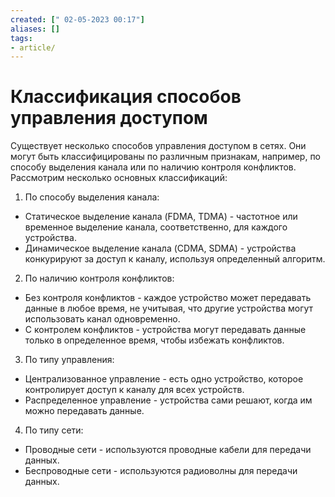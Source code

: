 ```yaml
---
created: [" 02-05-2023 00:17"]
aliases: []
tags:
- article/
---
```


# Классификация способов управления доступом

Существует несколько способов управления доступом в сетях. Они могут быть классифицированы по различным признакам, например, по способу выделения канала или по наличию контроля конфликтов. Рассмотрим несколько основных классификаций:

1.  По способу выделения канала:

-   Статическое выделение канала (FDMA, TDMA) - частотное или временное выделение канала, соответственно, для каждого устройства.
-   Динамическое выделение канала (CDMA, SDMA) - устройства конкурируют за доступ к каналу, используя определенный алгоритм.

2.  По наличию контроля конфликтов:

-   Без контроля конфликтов - каждое устройство может передавать данные в любое время, не учитывая, что другие устройства могут использовать канал одновременно.
-   С контролем конфликтов - устройства могут передавать данные только в определенное время, чтобы избежать конфликтов.

3.  По типу управления:

-   Централизованное управление - есть одно устройство, которое контролирует доступ к каналу для всех устройств.
-   Распределенное управление - устройства сами решают, когда им можно передавать данные.

4.  По типу сети:

-   Проводные сети - используются проводные кабели для передачи данных.
-   Беспроводные сети - используются радиоволны для передачи данных.